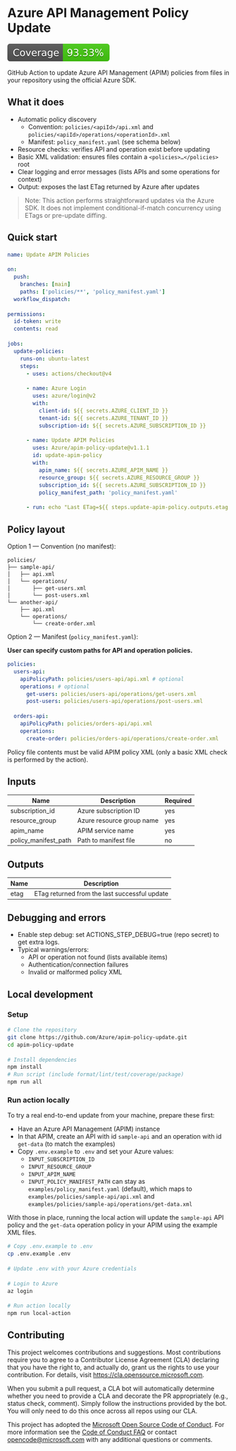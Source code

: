 # Azure API Management Policy Update

![Coverage Badge](./badges/coverage.svg)

GitHub Action to update Azure API Management (APIM) policies from files in your
repository using the official Azure SDK.

## What it does

- Automatic policy discovery
  - Convention: `policies/<apiId>/api.xml` and
    `policies/<apiId>/operations/<operationId>.xml`
  - Manifest: `policy_manifest.yaml` (see schema below)
- Resource checks: verifies API and operation exist before updating
- Basic XML validation: ensures files contain a `<policies>…</policies>` root
- Clear logging and error messages (lists APIs and some operations for context)
- Output: exposes the last ETag returned by Azure after updates

> Note: This action performs straightforward updates via the Azure SDK. It does
> not implement conditional-if-match concurrency using ETags or pre-update
> diffing.

## Quick start

```yaml
name: Update APIM Policies

on:
  push:
    branches: [main]
    paths: ['policies/**', 'policy_manifest.yaml']
  workflow_dispatch:

permissions:
  id-token: write
  contents: read

jobs:
  update-policies:
    runs-on: ubuntu-latest
    steps:
      - uses: actions/checkout@v4

      - name: Azure Login
        uses: azure/login@v2
        with:
          client-id: ${{ secrets.AZURE_CLIENT_ID }}
          tenant-id: ${{ secrets.AZURE_TENANT_ID }}
          subscription-id: ${{ secrets.AZURE_SUBSCRIPTION_ID }}

      - name: Update APIM Policies
        uses: Azure/apim-policy-update@v1.1.1
        id: update-apim-policy
        with:
          apim_name: ${{ secrets.AZURE_APIM_NAME }}
          resource_group: ${{ secrets.AZURE_RESOURCE_GROUP }}
          subscription_id: ${{ secrets.AZURE_SUBSCRIPTION_ID }}
          policy_manifest_path: 'policy_manifest.yaml'

      - run: echo "Last ETag=${{ steps.update-apim-policy.outputs.etag }}"
```

## Policy layout

Option 1 — Convention (no manifest):

```
policies/
├── sample-api/
│   ├── api.xml
│   └── operations/
│       ├── get-users.xml
│       └── post-users.xml
└── another-api/
    ├── api.xml
    └── operations/
        └── create-order.xml
```

Option 2 — Manifest (`policy_manifest.yaml`):

**User can specify custom paths for API and operation policies.**

```yaml
policies:
  users-api:
    apiPolicyPath: policies/users-api/api.xml # optional
    operations: # optional
      get-users: policies/users-api/operations/get-users.xml
      post-users: policies/users-api/operations/post-users.xml

  orders-api:
    apiPolicyPath: policies/orders-api/api.xml
    operations:
      create-order: policies/orders-api/operations/create-order.xml
```

Policy file contents must be valid APIM policy XML (only a basic XML check is
performed by the action).

## Inputs

| Name                 | Description               | Required |
| -------------------- | ------------------------- | -------- |
| subscription_id      | Azure subscription ID     | yes      |
| resource_group       | Azure resource group name | yes      |
| apim_name            | APIM service name         | yes      |
| policy_manifest_path | Path to manifest file     | no       |

## Outputs

| Name | Description                                   |
| ---- | --------------------------------------------- |
| etag | ETag returned from the last successful update |

## Debugging and errors

- Enable step debug: set ACTIONS_STEP_DEBUG=true (repo secret) to get extra
  logs.
- Typical warnings/errors:
  - API or operation not found (lists available items)
  - Authentication/connection failures
  - Invalid or malformed policy XML

## Local development

### Setup

```bash
# Clone the repository
git clone https://github.com/Azure/apim-policy-update.git
cd apim-policy-update

# Install dependencies
npm install
# Run script (include format/lint/test/coverage/package)
npm run all
```

### Run action locally

To try a real end-to-end update from your machine, prepare these first:

- Have an Azure API Management (APIM) instance
- In that APIM, create an API with id `sample-api` and an operation with id
  `get-data` (to match the examples)
- Copy `.env.example` to `.env` and set your Azure values:
  - `INPUT_SUBSCRIPTION_ID`
  - `INPUT_RESOURCE_GROUP`
  - `INPUT_APIM_NAME`
  - `INPUT_POLICY_MANIFEST_PATH` can stay as `examples/policy_manifest.yaml`
    (default), which maps to `examples/policies/sample-api/api.xml` and
    `examples/policies/sample-api/operations/get-data.xml`

With those in place, running the local action will update the `sample-api` API
policy and the `get-data` operation policy in your APIM using the example XML
files.

```bash
# Copy .env.example to .env
cp .env.example .env

# Update .env with your Azure credentials

# Login to Azure
az login

# Run action locally
npm run local-action
```

## Contributing

This project welcomes contributions and suggestions. Most contributions require
you to agree to a Contributor License Agreement (CLA) declaring that you have
the right to, and actually do, grant us the rights to use your contribution. For
details, visit <https://cla.opensource.microsoft.com>.

When you submit a pull request, a CLA bot will automatically determine whether
you need to provide a CLA and decorate the PR appropriately (e.g., status check,
comment). Simply follow the instructions provided by the bot. You will only need
to do this once across all repos using our CLA.

This project has adopted the
[Microsoft Open Source Code of Conduct](https://opensource.microsoft.com/codeofconduct/).
For more information see the
[Code of Conduct FAQ](https://opensource.microsoft.com/codeofconduct/faq/) or
contact [opencode@microsoft.com](mailto:opencode@microsoft.com) with any
additional questions or comments.
